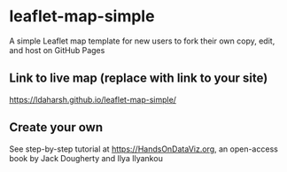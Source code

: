 # leaflet-map-simple
A simple Leaflet map template for new users to fork their own copy, edit, and host on GitHub Pages

## Link to live map (replace with link to your site)
https://ldaharsh.github.io/leaflet-map-simple/

## Create your own
See step-by-step tutorial at https://HandsOnDataViz.org, an open-access book by Jack Dougherty and Ilya Ilyankou

